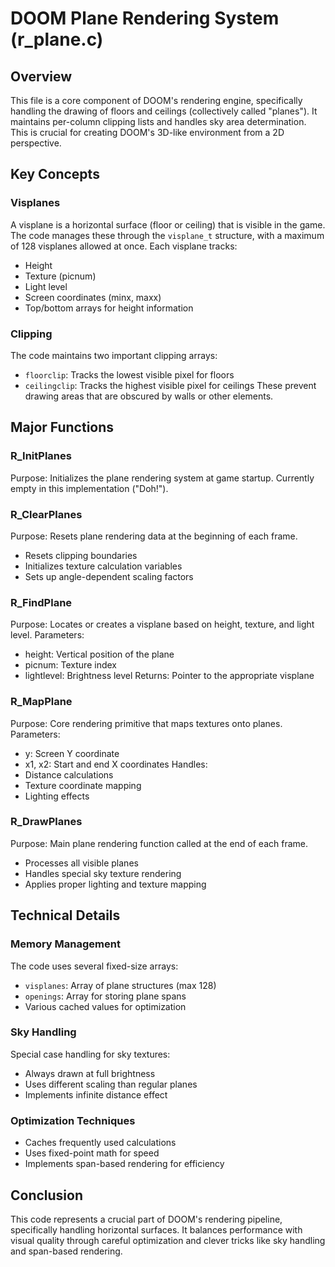 # DOOM Plane Rendering System (r_plane.c)

## Overview
This file is a core component of DOOM's rendering engine, specifically handling the drawing of floors and ceilings (collectively called "planes"). It maintains per-column clipping lists and handles sky area determination. This is crucial for creating DOOM's 3D-like environment from a 2D perspective.

## Key Concepts

### Visplanes
A visplane is a horizontal surface (floor or ceiling) that is visible in the game. The code manages these through the `visplane_t` structure, with a maximum of 128 visplanes allowed at once. Each visplane tracks:
- Height
- Texture (picnum)
- Light level
- Screen coordinates (minx, maxx)
- Top/bottom arrays for height information

### Clipping
The code maintains two important clipping arrays:
- `floorclip`: Tracks the lowest visible pixel for floors
- `ceilingclip`: Tracks the highest visible pixel for ceilings
These prevent drawing areas that are obscured by walls or other elements.

## Major Functions

### R_InitPlanes
Purpose: Initializes the plane rendering system at game startup.
Currently empty in this implementation ("Doh!").

### R_ClearPlanes
Purpose: Resets plane rendering data at the beginning of each frame.
- Resets clipping boundaries
- Initializes texture calculation variables
- Sets up angle-dependent scaling factors

### R_FindPlane
Purpose: Locates or creates a visplane based on height, texture, and light level.
Parameters:
- height: Vertical position of the plane
- picnum: Texture index
- lightlevel: Brightness level
Returns: Pointer to the appropriate visplane

### R_MapPlane
Purpose: Core rendering primitive that maps textures onto planes.
Parameters:
- y: Screen Y coordinate
- x1, x2: Start and end X coordinates
Handles:
- Distance calculations
- Texture coordinate mapping
- Lighting effects

### R_DrawPlanes
Purpose: Main plane rendering function called at the end of each frame.
- Processes all visible planes
- Handles special sky texture rendering
- Applies proper lighting and texture mapping

## Technical Details

### Memory Management
The code uses several fixed-size arrays:
- `visplanes`: Array of plane structures (max 128)
- `openings`: Array for storing plane spans
- Various cached values for optimization

### Sky Handling
Special case handling for sky textures:
- Always drawn at full brightness
- Uses different scaling than regular planes
- Implements infinite distance effect

### Optimization Techniques
- Caches frequently used calculations
- Uses fixed-point math for speed
- Implements span-based rendering for efficiency

## Conclusion
This code represents a crucial part of DOOM's rendering pipeline, specifically handling horizontal surfaces. It balances performance with visual quality through careful optimization and clever tricks like sky handling and span-based rendering.
